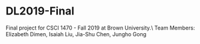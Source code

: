 # DL2019-Final
Final project for CSCI 1470 - Fall 2019 at Brown University.\ 
Team Members: Elizabeth Dimen, Isaiah Liu, Jia-Shu Chen, Jungho Gong
